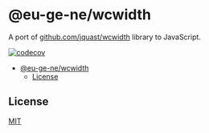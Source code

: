 # @eu-ge-ne/wcwidth

A port of [github.com/jquast/wcwidth](https://github.com/jquast/wcwidth) library
to JavaScript.

[![codecov](https://codecov.io/gh/eu-ge-ne/wcwidth/branch/main/graph/badge.svg?token=W0JK82OP48)](https://codecov.io/gh/eu-ge-ne/wcwidth)

- [@eu-ge-ne/wcwidth](#eu-ge-newcwidth)
  - [License](#license)

## License

[MIT](https://choosealicense.com/licenses/mit)
